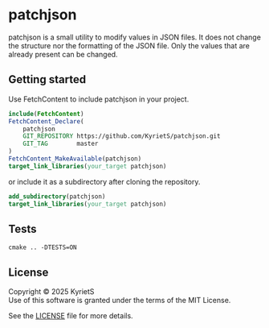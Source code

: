# patchjson

patchjson is a small utility to modify values in JSON files. It does not change the structure nor the formatting of the JSON file. Only the values that are already present can be changed.

## Getting started

Use FetchContent to include patchjson in your project.
```cmake
include(FetchContent)
FetchContent_Declare(
    patchjson
    GIT_REPOSITORY https://github.com/KyrietS/patchjson.git
    GIT_TAG        master
)
FetchContent_MakeAvailable(patchjson)
target_link_libraries(your_target patchjson)
```

or include it as a subdirectory after cloning the repository.
```cmake
add_subdirectory(patchjson)
target_link_libraries(your_target patchjson)
```

## Tests
```
cmake .. -DTESTS=ON
```

## License
Copyright © 2025 KyrietS\
Use of this software is granted under the terms of the MIT License.

See the [LICENSE](LICENSE) file for more details.